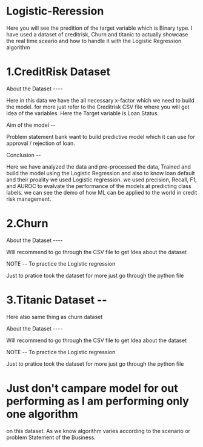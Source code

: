 # Logistic-Reression
Here you will see the predition of the target variable which is Binary type.
I have used a dataset of creditrisk, Churn and titanic to actually showcase
the real time sceario and how to handle it with the Logistic Regression algorithm

# 1.CreditRisk Dataset


About the Dataset ----

Here in this data we have the all necessary x-factor which we need to build the model.
for more just refer to the Creditrisk CSV file where you will get idea of the variables.
Here the Target variable is Loan Status.

Aim of the model --

Problem statement bank want to build predictive model 
which it can use for approval / rejection of loan.

Conclusion --

Here we have analyzed the data and pre-processed the data, Trained and build the model using the
Logistic Regression and also to know loan default and their proality we used Logistic regression.
we used precision, Recall, F1, and AUROC to evalvate the performance of the models at predicting
class labels. we can see the demo of how ML can be applied to the world in credit risk management.

# 2.Churn

About the Dataset ----

Will recommend to go through the CSV file to get Idea about the dataset

NOTE -- To practice the Logistic regression 

Just to pratice took the dataset for more just go through the python file

# 3.Titanic Dataset --

Here also same thing as churn dataset

About the Dataset ----

Will recommend to go through the CSV file to get Idea about the dataset

NOTE -- To practice the Logistic regression

Just to pratice took the dataset for more just go through the python file


# Just don't campare model for out performing as I am performing only one algorithm
on this dataset. As we know algorithm varies according to the scenario or problem
Statement of the Business.





